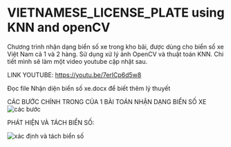 # VIETNAMESE_LICENSE_PLATE using KNN and openCV
Chương trình nhận dạng biển số xe trong kho bãi, được dùng cho biển số xe Việt Nam cả 1 và 2 hàng. Sử dụng xử lý ảnh OpenCV và thuật toán KNN. Chi tiết mình sẽ làm một video youtube cập nhật sau.

LINK YOUTUBE: https://youtu.be/7erlCp6d5w8

Đọc file Nhận diện biển số xe.docx để biết thêm lý thuyết

CÁC BƯỚC CHÍNH TRONG CỦA 1 BÀI TOÁN NHẬN DẠNG BIỂN SỐ XE
![các bước](https://user-images.githubusercontent.com/40959407/130982072-a4701080-e40d-42c1-8fc5-062da340ca5b.png)

PHÁT HIỆN VÀ TÁCH BIỂN SỐ:

![xác định và tách biển số](https://user-images.githubusercontent.com/40959407/130982322-86cd6ab1-c4de-48c2-b67a-3d52b75be330.jpg)



